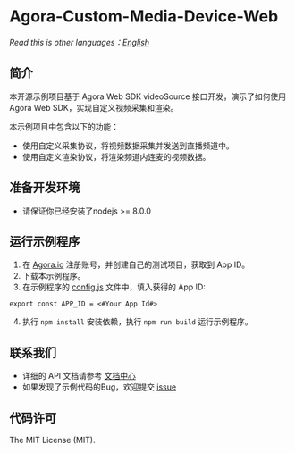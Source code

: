 # Agora-Custom-Media-Device-Web

*Read this is other languages：[English](README.md)*

## 简介

本开源示例项目基于 Agora Web SDK videoSource 接口开发，演示了如何使用Agora Web SDK，实现自定义视频采集和渲染。

本示例项目中包含以下的功能：

* 使用自定义采集协议，将视频数据采集并发送到直播频道中。
* 使用自定义渲染协议，将渲染频道内连麦的视频数据。

## 准备开发环境

* 请保证你已经安装了nodejs >= 8.0.0

## 运行示例程序

1. 在 [Agora.io](https://dashboard.agora.io/signin/) 注册账号，并创建自己的测试项目，获取到 App ID。
2. 下载本示例程序。
3. 在示例程序的 [config.js](src/assets/js/config.js) 文件中，填入获得的 App ID:
```
export const APP_ID = <#Your App Id#>
```
4. 执行 `npm install` 安装依赖，执行 `npm run build` 运行示例程序。

## 联系我们

* 详细的 API 文档请参考 [文档中心](https://docs.agora.io/en/)
* 如果发现了示例代码的Bug，欢迎提交 [issue](https://github.com/AgoraIO/Advanced-Video/issues)

## 代码许可

The MIT License (MIT).